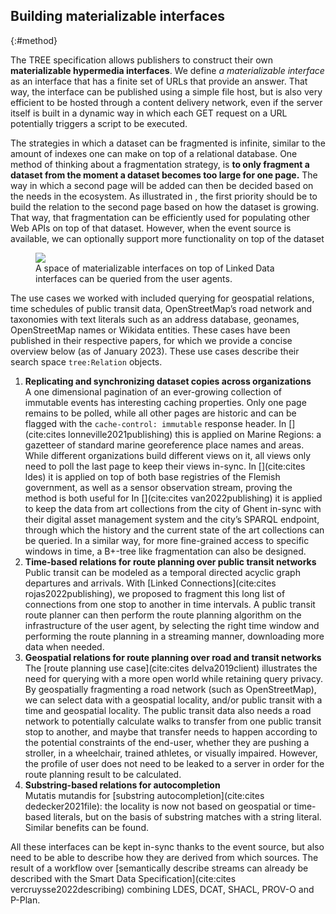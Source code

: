 ## Building materializable interfaces
{:#method}

The TREE specification allows publishers to construct their own __materializable hypermedia interfaces__.
We define _a materializable interface_ as an interface that has a finite set of URLs that provide an answer.
That way, the interface can be published using a simple file host, but is also very efficient to be hosted through a content delivery network, even if the server itself is built in a dynamic way in which each GET request on a URL potentially triggers a script to be executed.

The strategies in which a dataset can be fragmented is infinite, similar to the amount of indexes one can make on top of a relational database.
One method of thinking about a fragmentation strategy, is __to only fragment a dataset from the moment a dataset becomes too large for one page.__
The way in which a second page will be added can then be decided based on the needs in the ecosystem.
As illustrated in [](#multiple-views-2), the first priority should be to build the relation to the second page based on how the dataset is growing.
That way, that fragmentation can be efficiently used for populating other Web APIs on top of that dataset.
However, when the event source is available, we can optionally support more functionality on top of the dataset

<figure id="multiple-views-2">
<img src="https://docs.google.com/drawings/d/e/2PACX-1vRALczK4l21HiH9OJxVPiosoCZqFGlEJ5JFV442OLTzNgEefWwgP1m10AQ17UikF1nd7JmNf4p7z9_Z/pub?w=884&h=296" />
<figcaption>
A space of materializable interfaces on top of Linked Data interfaces can be queried from the user agents.
</figcaption>
</figure>

The use cases we worked with included querying for geospatial relations, time schedules of public transit data, OpenStreetMap’s road network and taxonomies with text literals such as an address database, geonames, OpenStreetMap names or Wikidata entities.
These cases have been published in their respective papers, for which we provide a concise overview below (as of January 2023).
These use cases describe their search space `tree:Relation` objects.

 1. __Replicating and synchronizing dataset copies across organizations__<br/>
A one dimensional pagination of an ever-growing collection of immutable events has interesting caching properties.
Only one page remains to be polled, while all other pages are historic and can be flagged with the `cache-control: immutable` response header.
In [](cite:cites lonneville2021publishing) this is applied on Marine Regions: a gazetteer of standard marine georeference place names and areas. While different organizations build different views on it, all views only need to poll the last page to keep their views in-sync.
In [](cite:cites ldes) it is applied on top of both base registries of the Flemish government, as well as a sensor observation stream, proving the method is both useful for
In [](cite:cites van2022publishing) it is applied to keep the data from art collections from the city of Ghent in-sync with their digital asset management system and the city’s SPARQL endpoint, through which the history and the current state of the art collections can be queried.
In a similar way, for more fine-grained access to specific windows in time, a B+-tree like fragmentation can also be designed.
 2. __Time-based relations for route planning over public transit networks__<br/>
Public transit can be modeled as a temporal directed acyclic graph departures and arrivals. With [Linked Connections](cite:cites rojas2022publishing), we proposed to fragment this long list of connections from one stop to another in time intervals. A public transit route planner can then perform the route planning algorithm on the infrastructure of the user agent, by selecting the right time window and performing the route planning in a streaming manner, downloading more data when needed.
 3. __Geospatial relations for route planning over road and transit networks__<br/>
The [route planning use case](cite:cites delva2019client) illustrates the need for querying with a more open world while retaining query privacy.
By geospatially fragmenting a road network (such as OpenStreetMap), we can select data with a geospatial locality, and/or public transit with a time and geospatial locality.
The public transit data also needs a road network to potentially calculate walks to transfer from one public transit stop to another, and maybe that transfer needs to happen according to the potential constraints of the end-user, whether they are pushing a stroller, in a wheelchair, trained athletes, or visually impaired. However, the profile of user does not need to be leaked to a server in order for the route planning result to be calculated.
 4. __Substring-based relations for autocompletion__<br/>
Mutatis mutandis for [substring autocompletion](cite:cites dedecker2021file): the locality is now not based on geospatial or time-based literals, but on the basis of substring matches with a string literal. Similar benefits can be found.

All these interfaces can be kept in-sync thanks to the event source, but also need to be able to describe how they are derived from which sources.
The result of a workflow over [semantically describe streams can already be described with the Smart Data Specification](cite:cites vercruysse2022describing) combining LDES, DCAT, SHACL, PROV-O and P-Plan.
